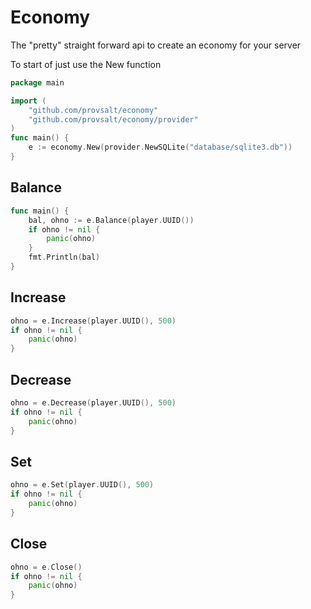 # Economy
The "pretty" straight forward api to create an economy for your server

To start of just use the New function
```go
package main

import (
	"github.com/provsalt/economy"
	"github.com/provsalt/economy/provider"
)
func main() {
	e := economy.New(provider.NewSQLite("database/sqlite3.db"))
}
```

## Balance

```go
func main() {
    bal, ohno := e.Balance(player.UUID())
    if ohno != nil {
        panic(ohno) 
    }
    fmt.Println(bal)
}
  ```

## Increase
```go
ohno = e.Increase(player.UUID(), 500)
if ohno != nil {
	panic(ohno)
}
```

## Decrease
```go
ohno = e.Decrease(player.UUID(), 500)
if ohno != nil {
	panic(ohno)
}
```

## Set
```go
ohno = e.Set(player.UUID(), 500)
if ohno != nil {
	panic(ohno)
}
```

## Close
```go
ohno = e.Close()
if ohno != nil {
	panic(ohno)
}
```
